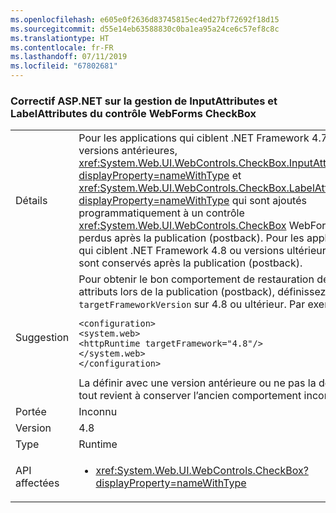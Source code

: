 ```yaml
---
ms.openlocfilehash: e605e0f2636d83745815ec4ed27bf72692f18d15
ms.sourcegitcommit: d55e14eb63588830c0ba1ea95a24ce6c57ef8c8c
ms.translationtype: HT
ms.contentlocale: fr-FR
ms.lasthandoff: 07/11/2019
ms.locfileid: "67802681"
---
```

### <a name="aspnet-fix-handling-of-inputattributes-and-labelattributes-for-webforms-checkbox-control"></a>Correctif ASP.NET sur la gestion de InputAttributes et LabelAttributes du contrôle WebForms CheckBox

|   |   |
|---|---|
|Détails|Pour les applications qui ciblent .NET Framework 4.7.2 et versions antérieures, <xref:System.Web.UI.WebControls.CheckBox.InputAttributes?displayProperty=nameWithType> et <xref:System.Web.UI.WebControls.CheckBox.LabelAttributes?displayProperty=nameWithType> qui sont ajoutés programmatiquement à un contrôle <xref:System.Web.UI.WebControls.CheckBox> WebForms sont perdus après la publication (postback). Pour les applications qui ciblent .NET Framework 4.8 ou versions ultérieures, ils sont conservés après la publication (postback).|
|Suggestion|Pour obtenir le bon comportement de restauration des attributs lors de la publication (postback), définissez <code>targetFrameworkVersion</code> sur 4.8 ou ultérieur. Par exemple :<pre><code class="lang-xml">&lt;configuration&gt;&#13;&#10;&lt;system.web&gt;&#13;&#10;&lt;httpRuntime targetFramework=&quot;4.8&quot;/&gt;&#13;&#10;&lt;/system.web&gt;&#13;&#10;&lt;/configuration&gt;&#13;&#10;</code></pre>La définir avec une version antérieure ou ne pas la définir du tout revient à conserver l’ancien comportement incorrect.|
|Portée|Inconnu|
|Version|4.8|
|Type|Runtime|
|API affectées|<ul><li><xref:System.Web.UI.WebControls.CheckBox?displayProperty=nameWithType></li></ul>|

